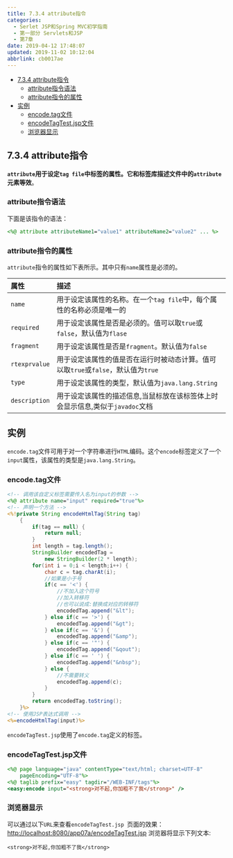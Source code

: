 ```yaml
---
title: 7.3.4 attribute指令
categories: 
  - Serlet JSP和Spring MVC初学指南
  - 第一部分 Servlets和JSP
  - 第7章
date: 2019-04-12 17:48:07
updated: 2019-11-02 10:12:04
abbrlink: cb0017ae
---
```

<div id='my_toc'>

- [7.3.4 attribute指令](/JavaReadingNotes/cb0017ae/#7-3-4-attribute指令)
    - [attribute指令语法](/JavaReadingNotes/cb0017ae/#attribute指令语法)
    - [attribute指令的属性](/JavaReadingNotes/cb0017ae/#attribute指令的属性)
- [实例](/JavaReadingNotes/cb0017ae/#实例)
    - [encode.tag文件](/JavaReadingNotes/cb0017ae/#encode-tag文件)
    - [encodeTagTest.jsp文件](/JavaReadingNotes/cb0017ae/#encodeTagTest-jsp文件)
    - [浏览器显示](/JavaReadingNotes/cb0017ae/#浏览器显示)

</div>
<!--more-->
<script>if (navigator.platform.toLowerCase() == 'win32'){document.getElementById('my_toc').style.display = 'none';}</script>

<!--end-->
## 7.3.4 attribute指令 ##
**`attribute`用于设定`tag file`中标签的属性。它和标签库描述文件中的`attribute`元素等效**。
### attribute指令语法 ###
下面是该指令的语法：
```jsp
<%@ attribute attributeName1="value1" attributeName2="value2" ... %>
```
### attribute指令的属性 ###
`attribute`指令的属性如下表所示。其中只有`name`属性是必须的。

|属性|描述|
|:---|:---|
|`name`|用于设定该属性的名称。在一个`tag file`中，每个属性的名称必须是唯一的|
|`required`|用于设定该属性是否是必须的。值可以取`true`或`false`，默认值为`flase`|
|`fragment`|用于设定该属性是否是`fragment`。默认值为`false`|
|`rtexprvalue`|用于设定该属性的值是否在运行时被动态计算。值可以取`true`或`false`，默认值为`true`|
|`type`|用于设定该属性的类型，默认值为`java.lang.String`|
|`description`|用于设定该属性的描述信息,当鼠标放在该标签体上时会显示信息,类似于`javadoc`文档|

## 实例 ##
`encode.tag`文件可用于对一个字符串进行`HTML`编码。这个`encode`标签定义了一个`input`属性，该属性的类型是`java.lang.String`。
### encode.tag文件 ###
```jsp
<!-- 调用该自定义标签需要传入名为input的参数 -->
<%@ attribute name="input" required="true"%>
<!-- 声明一个方法 -->
<%!private String encodeHtmlTag(String tag)
    {
        if(tag == null) {
            return null;
        }
        int length = tag.length();
        StringBuilder encodedTag = 
            new StringBuilder(2 * length);
        for(int i = 0;i < length;i++) {
            char c = tag.charAt(i);
            //如果是小于号
            if(c == '<') {
                //不加入这个符号
                //加入转移符
                //也可以说成:替换成对应的转移符
                encodedTag.append("&lt");
            } else if(c == '>') {
                encodedTag.append("&gt");
            } else if(c == '&') {
                encodedTag.append("&amp");
            } else if(c == '"') {
                encodedTag.append("&qout");
            } else if(c == ' ') {
                encodedTag.append("&nbsp");
            } else {
                //不需要转义
                encodedTag.append(c);
            }
        }
        return encodedTag.toString();
    }%>
<!-- 使用JSP表达式调用 -->
<%=encodeHtmlTag(input)%>
```
`encodeTagTest.jsp`使用了`encode.tag`定义的标签。
### encodeTagTest.jsp文件 ###
```jsp
<%@ page language="java" contentType="text/html; charset=UTF-8"
    pageEncoding="UTF-8"%>
<%@ taglib prefix="easy" tagdir="/WEB-INF/tags"%>
<easy:encode input="<strong>对不起,你加粗不了我</strong>" />
```
### 浏览器显示 ###
可以通过以下`URL`来查看`encodeTagTest.jsp `页面的效果：
[http://localhost:8080/app07a/encodeTagTest.jsp](http://localhost:8080/app07a/encodeTagTest.jsp)
浏览器将显示下列文本:
```
<strong>对不起,你加粗不了我</strong>
```


